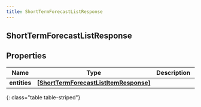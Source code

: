 ```yaml
---
title: ShortTermForecastListResponse
---
```

## ShortTermForecastListResponse

## Properties

|Name | Type | Description | Notes|
|------------ | ------------- | ------------- | -------------|
| **entities** | [**[ShortTermForecastListItemResponse]**](ShortTermForecastListItemResponse.html) |  | [optional] |
{: class="table table-striped"}


